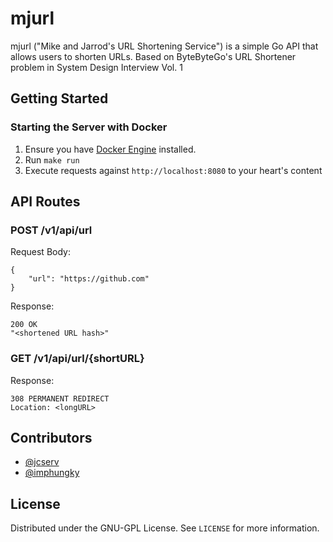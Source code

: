 # mjurl

mjurl ("Mike and Jarrod's URL Shortening Service") is a simple Go API that allows users to shorten URLs.
Based on ByteByteGo's URL Shortener problem in System Design Interview Vol. 1

## Getting Started

### Starting the Server with Docker
1. Ensure you have [Docker Engine](https://docs.docker.com/engine/install/) installed.
2. Run `make run`
3. Execute requests against `http://localhost:8080` to your heart's content

## API Routes

### POST /v1/api/url
Request Body:
```
{
    "url": "https://github.com"
}
```

Response:
```
200 OK
"<shortened URL hash>"
```

### GET /v1/api/url/{shortURL}
Response:
```
308 PERMANENT REDIRECT
Location: <longURL>
```

## Contributors
- [@jcserv](https://github.com/jcserv)
- [@imphungky](https://github.com/imphungky)

## License

Distributed under the GNU-GPL License. See `LICENSE` for more information.